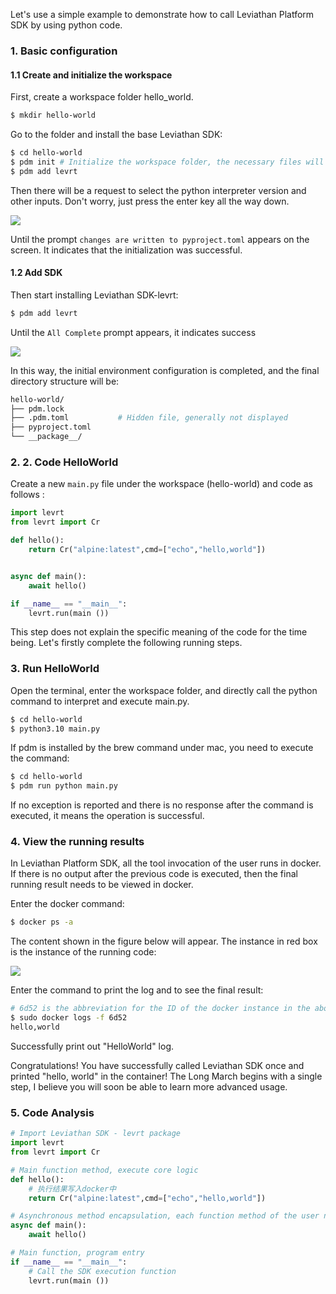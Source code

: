 Let's use a simple example to demonstrate how to call Leviathan Platform SDK by using python code.

### 1. Basic configuration

#### 1.1 Create and initialize the workspace

First, create a workspace folder hello_world.

```bash
$ mkdir hello-world
```

Go to the folder and install the base Leviathan SDK:

```bash
$ cd hello-world
$ pdm init # Initialize the workspace folder, the necessary files will be generated
$ pdm add levrt
```

Then there will be a request to select the python interpreter version and other inputs. Don't worry, just press the enter key all the way down.

![](https://levimg.s3.cn-northwest-1.amazonaws.com.cn/x/5637a062-817e-4cd2-9c5e-274bb5e18d07.png)

Until the prompt `changes are written to pyproject.toml` appears on the screen. It indicates that the initialization was successful.

#### 1.2 Add SDK

Then start installing Leviathan SDK-levrt:

```bash
$ pdm add levrt
```

Until the `All Complete` prompt appears, it indicates success

![](https://levimg.s3.cn-northwest-1.amazonaws.com.cn/x/94e35827-a699-4ba6-bad0-4a3fb3cffcd0.JPEG)

In this way, the initial environment configuration is completed, and the final directory structure will be:

```bash
hello-world/
├── pdm.lock
├── .pdm.toml			# Hidden file, generally not displayed
├── pyproject.toml
└── __package__/
```

### 

### 2. 2. Code HelloWorld

Create a new `main.py` file under the workspace (hello-world) and code as follows :

```python
import levrt
from levrt import Cr

def hello():
    return Cr("alpine:latest",cmd=["echo","hello,world"])


async def main():
    await hello()

if __name__ == "__main__":
    levrt.run(main ())
```

This step does not explain the specific meaning of the code for the time being. Let's firstly complete the following running steps.

### 3. Run HelloWorld

Open the terminal, enter the workspace folder, and directly call the python command to interpret and execute main.py.

```bash
$ cd hello-world
$ python3.10 main.py
```

If pdm is installed by the brew command under mac, you need to execute the command:

```bash
$ cd hello-world
$ pdm run python main.py
```

If no exception is reported and there is no response after the command is executed, it means the operation is successful.

### 4. View the running results

In Leviathan Platform SDK, all the tool invocation of the user runs in docker. If there is no output after the previous code is executed, then the final running result needs to be viewed in docker.

Enter the docker command:

```bash
$ docker ps -a
```

The content shown in the figure below will appear. The instance in red box is the instance of the running code:

![](https://levimg.s3.cn-northwest-1.amazonaws.com.cn/x/6297a828-112b-4399-85e5-40aef7656e8c.JPEG)

Enter the command to print the log and to see the final result:

```bash
# 6d52 is the abbreviation for the ID of the docker instance in the above figure, or you can use the image name: "alpine:latest".
$ sudo docker logs -f 6d52 
hello,world
```

Successfully print out "HelloWorld" log.

Congratulations! You have successfully called Leviathan SDK once and printed "hello, world" in the container! The Long March begins with a single step, I believe you will soon be able to learn more advanced usage.



### 5. Code Analysis

```python
# Import Leviathan SDK - levrt package
import levrt
from levrt import Cr

# Main function method, execute core logic
def hello():
    # 执行结果写入docker中
    return Cr("alpine:latest",cmd=["echo","hello,world"])

# Asynchronous method encapsulation, each function method of the user needs to be encapsulated by an asynchronous method 
async def main():
    await hello()

# Main function, program entry
if __name__ == "__main__":
    # Call the SDK execution function
    levrt.run(main ())
```
